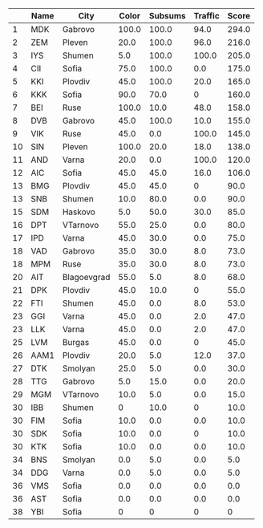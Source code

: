 | |Name|City|Color|Subsums|Traffic|Score|
|---|---|---|---|---|---|---|
|1|MDK|Gabrovo|100.0|100.0|94.0|294.0|
|2|ZEM|Pleven|20.0|100.0|96.0|216.0|
|3|IYS|Shumen|5.0|100.0|100.0|205.0|
|4|CII|Sofia|75.0|100.0|0.0|175.0|
|5|KKI|Plovdiv|45.0|100.0|20.0|165.0|
|6|KKK|Sofia|90.0|70.0|0|160.0|
|7|BEI|Ruse|100.0|10.0|48.0|158.0|
|8|DVB|Gabrovo|45.0|100.0|10.0|155.0|
|9|VIK|Ruse|45.0|0.0|100.0|145.0|
|10|SIN|Pleven|100.0|20.0|18.0|138.0|
|11|AND|Varna|20.0|0.0|100.0|120.0|
|12|AIC|Sofia|45.0|45.0|16.0|106.0|
|13|BMG|Plovdiv|45.0|45.0|0|90.0|
|13|SNB|Shumen|10.0|80.0|0.0|90.0|
|15|SDM|Haskovo|5.0|50.0|30.0|85.0|
|16|DPT|VTarnovo|55.0|25.0|0.0|80.0|
|17|IPD|Varna|45.0|30.0|0.0|75.0|
|18|VAD|Gabrovo|35.0|30.0|8.0|73.0|
|18|MPM|Ruse|35.0|30.0|8.0|73.0|
|20|AIT|Blagoevgrad|55.0|5.0|8.0|68.0|
|21|DPK|Plovdiv|45.0|10.0|0|55.0|
|22|FTI|Shumen|45.0|0.0|8.0|53.0|
|23|GGI|Varna|45.0|0.0|2.0|47.0|
|23|LLK|Varna|45.0|0.0|2.0|47.0|
|25|LVM|Burgas|45.0|0.0|0|45.0|
|26|AAM1|Plovdiv|20.0|5.0|12.0|37.0|
|27|DTK|Smolyan|25.0|5.0|0.0|30.0|
|28|TTG|Gabrovo|5.0|15.0|0.0|20.0|
|29|MGM|VTarnovo|10.0|5.0|0.0|15.0|
|30|IBB|Shumen|0|10.0|0|10.0|
|30|FIM|Sofia|10.0|0.0|0.0|10.0|
|30|SDK|Sofia|10.0|0.0|0|10.0|
|30|KTK|Sofia|10.0|0.0|0.0|10.0|
|34|BNS|Smolyan|0.0|5.0|0.0|5.0|
|34|DDG|Varna|0.0|5.0|0.0|5.0|
|36|VMS|Sofia|0.0|0.0|0.0|0.0|
|36|AST|Sofia|0.0|0.0|0.0|0.0|
|38|YBI|Sofia|0|0|0|0|
